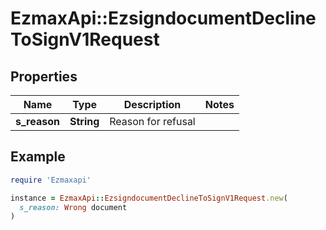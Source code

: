 # EzmaxApi::EzsigndocumentDeclineToSignV1Request

## Properties

| Name | Type | Description | Notes |
| ---- | ---- | ----------- | ----- |
| **s_reason** | **String** | Reason for refusal |  |

## Example

```ruby
require 'Ezmaxapi'

instance = EzmaxApi::EzsigndocumentDeclineToSignV1Request.new(
  s_reason: Wrong document
)
```

